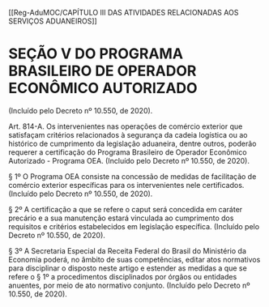 [[Reg-AduMOC/CAPÍTULO III DAS ATIVIDADES RELACIONADAS AOS SERVIÇOS ADUANEIROS]]

# SEÇÃO V DO PROGRAMA BRASILEIRO DE OPERADOR ECONÔMICO AUTORIZADO

(Incluído pelo Decreto nº 10.550, de 2020).

Art. 814-A. Os intervenientes nas operações de comércio
exterior que satisfaçam critérios relacionados à segurança da
cadeia logística ou ao histórico de cumprimento da legislação
aduaneira, dentre outros, poderão requerer a certificação do
Programa Brasileiro de Operador Econômico Autorizado -
Programa OEA. (Incluído pelo Decreto nº 10.550, de 2020).

§ 1º O Programa OEA consiste na concessão de medidas de
facilitação de comércio exterior específicas para os
intervenientes nele certificados. (Incluído pelo Decreto nº
10.550, de 2020).

§ 2º A certificação a que se refere o caput será concedida em
caráter precário e a sua manutenção estará vinculada ao
cumprimento dos requisitos e critérios estabelecidos em
legislação específica. (Incluído pelo Decreto nº 10.550, de
2020).

§ 3º A Secretaria Especial da Receita Federal do Brasil do
Ministério da Economia poderá, no âmbito de suas
competências, editar atos normativos para disciplinar o
disposto neste artigo e estender as medidas a que se refere
o § 1º a procedimentos disciplinados por órgãos ou
entidades anuentes, por meio de ato normativo conjunto.
(Incluído pelo Decreto nº 10.550, de 2020).